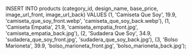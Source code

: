 
INSERT INTO products (category_id, design_name, base_price, image_url_front, image_url_back) VALUES
(1, 'Camiseta Que Soy', 19.9, 'camiseta_que_soy_front.webp', 'camiseta_que_soy_back.webp'),
(1, 'Camiseta Empatia', 21.9, 'camiseta_empatia_front.jpg', 'camiseta_empatia_back.jpg'),
(2, 'Sudadera Que Soy', 34.9, 'sudadera_que_soy_front.jpg', 'sudadera_que_soy_back.jpg'),
(3, 'Bolso Marioneta', 39.9, 'bolso_marioneta_front.jpg', 'bolso_marioneta_back.jpg');